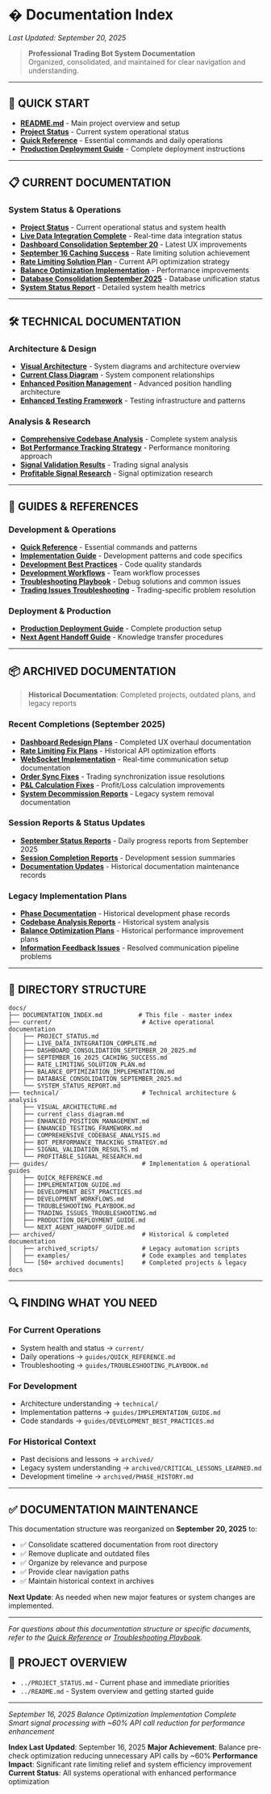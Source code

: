 
# � Documentation Index

*Last Updated: September 20, 2025*

> **Professional Trading Bot System Documentation**  
> Organized, consolidated, and maintained for clear navigation and understanding.

---

## 🎯 **QUICK START**
- **[README.md](../README.md)** - Main project overview and setup
- **[Project Status](current/PROJECT_STATUS.md)** - Current system operational status
- **[Quick Reference](guides/QUICK_REFERENCE.md)** - Essential commands and daily operations
- **[Production Deployment Guide](guides/PRODUCTION_DEPLOYMENT_GUIDE.md)** - Complete deployment instructions

---

## 📋 **CURRENT DOCUMENTATION**

### **System Status & Operations**
- **[Project Status](current/PROJECT_STATUS.md)** - Current operational status and system health
- **[Live Data Integration Complete](current/LIVE_DATA_INTEGRATION_COMPLETE.md)** - Real-time data integration status
- **[Dashboard Consolidation September 20](current/DASHBOARD_CONSOLIDATION_SEPTEMBER_20_2025.md)** - Latest UX improvements
- **[September 16 Caching Success](current/SEPTEMBER_16_2025_CACHING_SUCCESS.md)** - Rate limiting solution achievement
- **[Rate Limiting Solution Plan](current/RATE_LIMITING_SOLUTION_PLAN.md)** - Current API optimization strategy
- **[Balance Optimization Implementation](current/BALANCE_OPTIMIZATION_IMPLEMENTATION.md)** - Performance improvements
- **[Database Consolidation September 2025](current/DATABASE_CONSOLIDATION_SEPTEMBER_2025.md)** - Database unification status
- **[System Status Report](current/SYSTEM_STATUS_REPORT.md)** - Detailed system health metrics

---

## 🛠️ **TECHNICAL DOCUMENTATION**

### **Architecture & Design**
- **[Visual Architecture](technical/VISUAL_ARCHITECTURE.md)** - System diagrams and architecture overview
- **[Current Class Diagram](technical/current_class_diagram.md)** - System component relationships
- **[Enhanced Position Management](technical/ENHANCED_POSITION_MANAGEMENT.md)** - Advanced position handling architecture
- **[Enhanced Testing Framework](technical/ENHANCED_TESTING_FRAMEWORK.md)** - Testing infrastructure and patterns

### **Analysis & Research**
- **[Comprehensive Codebase Analysis](technical/COMPREHENSIVE_CODEBASE_ANALYSIS.md)** - Complete system analysis
- **[Bot Performance Tracking Strategy](technical/BOT_PERFORMANCE_TRACKING_STRATEGY.md)** - Performance monitoring approach
- **[Signal Validation Results](technical/SIGNAL_VALIDATION_RESULTS.md)** - Trading signal analysis
- **[Profitable Signal Research](technical/PROFITABLE_SIGNAL_RESEARCH.md)** - Signal optimization research

---

## 📖 **GUIDES & REFERENCES**

### **Development & Operations**
- **[Quick Reference](guides/QUICK_REFERENCE.md)** - Essential commands and patterns
- **[Implementation Guide](guides/IMPLEMENTATION_GUIDE.md)** - Development patterns and code specifics
- **[Development Best Practices](guides/DEVELOPMENT_BEST_PRACTICES.md)** - Code quality standards
- **[Development Workflows](guides/DEVELOPMENT_WORKFLOWS.md)** - Team workflow processes
- **[Troubleshooting Playbook](guides/TROUBLESHOOTING_PLAYBOOK.md)** - Debug solutions and common issues
- **[Trading Issues Troubleshooting](guides/TRADING_ISSUES_TROUBLESHOOTING.md)** - Trading-specific problem resolution

### **Deployment & Production**
- **[Production Deployment Guide](guides/PRODUCTION_DEPLOYMENT_GUIDE.md)** - Complete production setup
- **[Next Agent Handoff Guide](guides/NEXT_AGENT_HANDOFF_GUIDE.md)** - Knowledge transfer procedures

---

## 📦 **ARCHIVED DOCUMENTATION**

> **Historical Documentation**: Completed projects, outdated plans, and legacy reports

### **Recent Completions (September 2025)**
- **[Dashboard Redesign Plans](archived/)** - Completed UX overhaul documentation
- **[Rate Limiting Fix Plans](archived/)** - Historical API optimization efforts
- **[WebSocket Implementation](archived/)** - Real-time communication setup documentation
- **[Order Sync Fixes](archived/)** - Trading synchronization issue resolutions
- **[P&L Calculation Fixes](archived/)** - Profit/Loss calculation improvements
- **[System Decommission Reports](archived/)** - Legacy system removal documentation

### **Session Reports & Status Updates**
- **[September Status Reports](archived/)** - Daily progress reports from September 2025
- **[Session Completion Reports](archived/)** - Development session summaries
- **[Documentation Updates](archived/)** - Historical documentation maintenance records

### **Legacy Implementation Plans**
- **[Phase Documentation](archived/)** - Historical development phase records
- **[Codebase Analysis Reports](archived/)** - Historical system analysis
- **[Balance Optimization Plans](archived/)** - Historical performance improvement plans
- **[Information Feedback Issues](archived/)** - Resolved communication pipeline problems

---

## 📁 **DIRECTORY STRUCTURE**

```
docs/
├── DOCUMENTATION_INDEX.md          # This file - master index
├── current/                         # Active operational documentation
│   ├── PROJECT_STATUS.md
│   ├── LIVE_DATA_INTEGRATION_COMPLETE.md
│   ├── DASHBOARD_CONSOLIDATION_SEPTEMBER_20_2025.md
│   ├── SEPTEMBER_16_2025_CACHING_SUCCESS.md
│   ├── RATE_LIMITING_SOLUTION_PLAN.md
│   ├── BALANCE_OPTIMIZATION_IMPLEMENTATION.md
│   ├── DATABASE_CONSOLIDATION_SEPTEMBER_2025.md
│   └── SYSTEM_STATUS_REPORT.md
├── technical/                       # Technical architecture & analysis
│   ├── VISUAL_ARCHITECTURE.md
│   ├── current_class_diagram.md
│   ├── ENHANCED_POSITION_MANAGEMENT.md
│   ├── ENHANCED_TESTING_FRAMEWORK.md
│   ├── COMPREHENSIVE_CODEBASE_ANALYSIS.md
│   ├── BOT_PERFORMANCE_TRACKING_STRATEGY.md
│   ├── SIGNAL_VALIDATION_RESULTS.md
│   └── PROFITABLE_SIGNAL_RESEARCH.md
├── guides/                          # Implementation & operational guides
│   ├── QUICK_REFERENCE.md
│   ├── IMPLEMENTATION_GUIDE.md
│   ├── DEVELOPMENT_BEST_PRACTICES.md
│   ├── DEVELOPMENT_WORKFLOWS.md
│   ├── TROUBLESHOOTING_PLAYBOOK.md
│   ├── TRADING_ISSUES_TROUBLESHOOTING.md
│   ├── PRODUCTION_DEPLOYMENT_GUIDE.md
│   └── NEXT_AGENT_HANDOFF_GUIDE.md
├── archived/                        # Historical & completed documentation
│   ├── archived_scripts/            # Legacy automation scripts
│   ├── examples/                    # Code examples and templates
│   └── [50+ archived documents]     # Completed projects & legacy docs
```

---

## 🔍 **FINDING WHAT YOU NEED**

### **For Current Operations**
- System health and status → `current/`
- Daily operations → `guides/QUICK_REFERENCE.md`
- Troubleshooting → `guides/TROUBLESHOOTING_PLAYBOOK.md`

### **For Development**
- Architecture understanding → `technical/`
- Implementation patterns → `guides/IMPLEMENTATION_GUIDE.md`
- Code standards → `guides/DEVELOPMENT_BEST_PRACTICES.md`

### **For Historical Context**
- Past decisions and lessons → `archived/`
- Legacy system understanding → `archived/CRITICAL_LESSONS_LEARNED.md`
- Development timeline → `archived/PHASE_HISTORY.md`

---

## ✅ **DOCUMENTATION MAINTENANCE**

This documentation structure was reorganized on **September 20, 2025** to:
- ✅ Consolidate scattered documentation from root directory
- ✅ Remove duplicate and outdated files
- ✅ Organize by relevance and purpose
- ✅ Provide clear navigation paths
- ✅ Maintain historical context in archives

**Next Update**: As needed when new major features or system changes are implemented.

---

*For questions about this documentation structure or specific documents, refer to the [Quick Reference](guides/QUICK_REFERENCE.md) or [Troubleshooting Playbook](guides/TROUBLESHOOTING_PLAYBOOK.md).*

## 🚀 **PROJECT OVERVIEW**
- `../PROJECT_STATUS.md` - Current phase and immediate priorities  
- `../README.md` - System overview and getting started guide

---
*September 16, 2025 Balance Optimization Implementation Complete*  
*Smart signal processing with ~60% API call reduction for performance enhancement*

**Index Last Updated**: September 16, 2025
**Major Achievement**: Balance pre-check optimization reducing unnecessary API calls by ~60%
**Performance Impact**: Significant rate limiting relief and system efficiency improvement
**Current Status**: All systems operational with enhanced performance optimization

